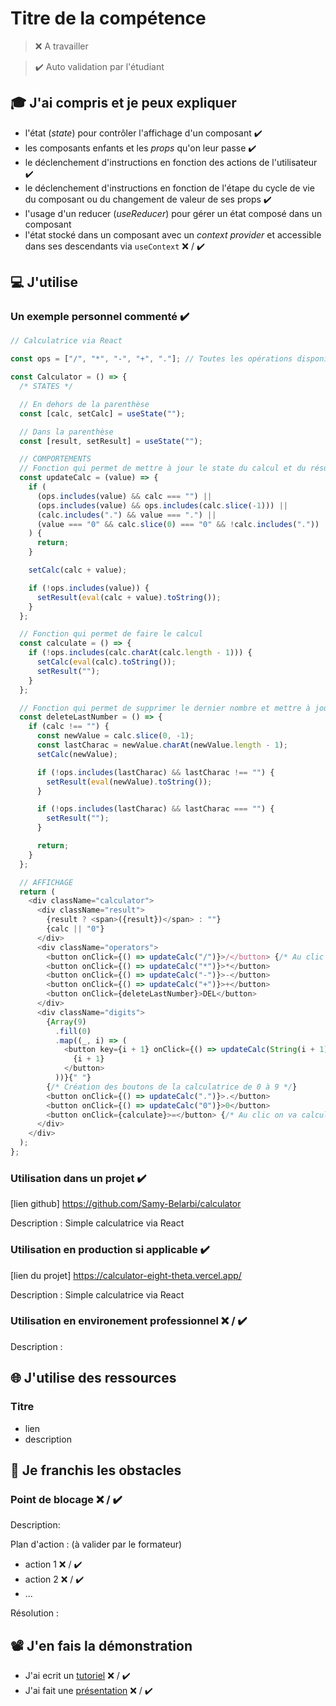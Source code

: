 # Titre de la compétence

> ❌ A travailler

> ✔️ Auto validation par l'étudiant

## 🎓 J'ai compris et je peux expliquer

- l'état (_state_) pour contrôler l'affichage d'un composant ✔️
- les composants enfants et les _props_ qu'on leur passe ✔️
- le déclenchement d'instructions en fonction des actions de l'utilisateur ✔️
- le déclenchement d'instructions en fonction de l'étape du cycle de vie du composant ou du changement de valeur de ses props ✔️
- l'usage d'un reducer (_useReducer_) pour gérer un état composé dans un composant
- l'état stocké dans un composant avec un _context provider_ et accessible dans ses descendants via `useContext` ❌ / ✔️

## 💻 J'utilise

### Un exemple personnel commenté ✔️

```javascript
// Calculatrice via React

const ops = ["/", "*", "-", "+", "."]; // Toutes les opérations disponibles

const Calculator = () => {
  /* STATES */

  // En dehors de la parenthèse
  const [calc, setCalc] = useState("");

  // Dans la parenthèse
  const [result, setResult] = useState("");

  // COMPORTEMENTS
  // Fonction qui permet de mettre à jour le state du calcul et du résultat
  const updateCalc = (value) => {
    if (
      (ops.includes(value) && calc === "") ||
      (ops.includes(value) && ops.includes(calc.slice(-1))) ||
      (calc.includes(".") && value === ".") ||
      (value === "0" && calc.slice(0) === "0" && !calc.includes("."))
    ) {
      return;
    }

    setCalc(calc + value);

    if (!ops.includes(value)) {
      setResult(eval(calc + value).toString());
    }
  };

  // Fonction qui permet de faire le calcul
  const calculate = () => {
    if (!ops.includes(calc.charAt(calc.length - 1))) {
      setCalc(eval(calc).toString());
      setResult("");
    }
  };

  // Fonction qui permet de supprimer le dernier nombre et mettre à jour le state
  const deleteLastNumber = () => {
    if (calc !== "") {
      const newValue = calc.slice(0, -1);
      const lastCharac = newValue.charAt(newValue.length - 1);
      setCalc(newValue);

      if (!ops.includes(lastCharac) && lastCharac !== "") {
        setResult(eval(newValue).toString());
      }

      if (!ops.includes(lastCharac) && lastCharac === "") {
        setResult("");
      }

      return;
    }
  };

  // AFFICHAGE
  return (
    <div className="calculator">
      <div className="result">
        {result ? <span>({result})</span> : ""}
        {calc || "0"}
      </div>
      <div className="operators">
        <button onClick={() => updateCalc("/")}>/</button> {/* Au clic de tous les boutons on va appeler UpdateCalc */}
        <button onClick={() => updateCalc("*")}>*</button>
        <button onClick={() => updateCalc("-")}>-</button>
        <button onClick={() => updateCalc("+")}>+</button>
        <button onClick={deleteLastNumber}>DEL</button>
      </div>
      <div className="digits">
        {Array(9)
          .fill(0)
          .map((_, i) => (
            <button key={i + 1} onClick={() => updateCalc(String(i + 1))}>
              {i + 1}
            </button>
          ))}{" "}
        {/* Création des boutons de la calculatrice de 0 à 9 */}
        <button onClick={() => updateCalc(".")}>.</button>
        <button onClick={() => updateCalc("0")}>0</button>
        <button onClick={calculate}>=</button> {/* Au clic on va calculer le résultat de l'opération donnée */}
      </div>
    </div>
  );
};
```

### Utilisation dans un projet ✔️

[lien github] https://github.com/Samy-Belarbi/calculator

Description : Simple calculatrice via React

### Utilisation en production si applicable ✔️

[lien du projet] https://calculator-eight-theta.vercel.app/

Description : Simple calculatrice via React

### Utilisation en environement professionnel ❌ / ✔️

Description :

## 🌐 J'utilise des ressources

### Titre

- lien
- description

## 🚧 Je franchis les obstacles

### Point de blocage ❌ / ✔️

Description:

Plan d'action : (à valider par le formateur)

- action 1 ❌ / ✔️
- action 2 ❌ / ✔️
- ...

Résolution :

## 📽️ J'en fais la démonstration

- J'ai ecrit un [tutoriel](...) ❌ / ✔️
- J'ai fait une [présentation](...) ❌ / ✔️
